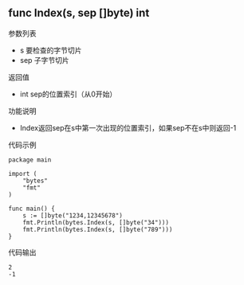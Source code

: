 ## func Index(s, sep []byte) int

参数列表

- s 要检查的字节切片
- sep 子字节切片

返回值

- int sep的位置索引（从0开始）

功能说明

- Index返回sep在s中第一次出现的位置索引，如果sep不在s中则返回-1

代码示例

	package main

	import (
		"bytes"
		"fmt"
	)

	func main() {
		s := []byte("1234,12345678")
		fmt.Println(bytes.Index(s, []byte("34")))
		fmt.Println(bytes.Index(s, []byte("789")))
	}

代码输出

	2
	-1
